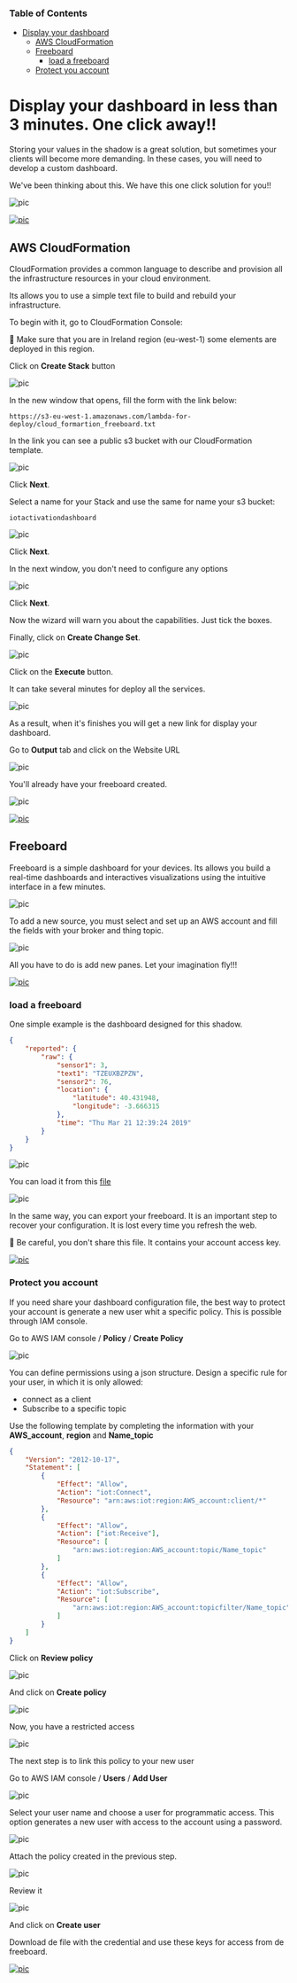 ### Table of Contents
- [Display your dashboard](#display-your-dashboard-in-less-than-3-minutes-one-click-away)
  * [AWS CloudFormation](#aws-cloudformation)
  * [Freeboard](#freeboard)
    + [load a freeboard](#load-a-freeboard)
  * [Protect you account](#protect-you-account)



# Display your dashboard in less than 3 minutes. One click away!!

Storing your values in the shadow is a great solution, but sometimes your clients will become more demanding.
In these cases, you will need to develop a custom dashboard.

We've been thinking about this. We have this one click solution for you!!

![pic](pictures/freeboard/freeboard_init_dashboard.png)

[![pic](pictures/utils/arrow_up.png)](#table-of-contents)


## AWS CloudFormation

CloudFormation provides a common language to describe and provision 
all the infrastructure resources in your cloud environment.

Its allows you to use a simple text file to build and rebuild your infrastructure.

To begin with it, go to CloudFormation Console:

&#x1F4CD; 
Make sure that you are in Ireland region (eu-west-1) some elements are deployed in this region.

Click on **Create Stack** button

![pic](pictures/AWS/AWS_Console_CloudFormation_Stack_create.png)

In the new window that opens, fill the form with the link below:

```
https://s3-eu-west-1.amazonaws.com/lambda-for-deploy/cloud_formartion_freeboard.txt
```

In the link you can see a public s3 bucket with our CloudFormation template.

![pic](pictures/AWS/AWS_Console_CloudFormation_Stack_create_config.png)

Click **Next**.

Select a name for your Stack and use the same for name your s3 bucket:

```
iotactivationdashboard
```

![pic](pictures/AWS/AWS_Console_CloudFormation_Stack_create_config_name.png)

Click **Next**.

In the next window, you don't need to configure any options

![pic](pictures/AWS/AWS_Console_CloudFormation_Stack_create_config_option.png)

Click **Next**.

Now the wizard will warn you about the capabilities. Just tick the boxes.

Finally, click on **Create Change Set**.

![pic](pictures/AWS/AWS_Console_CloudFormation_Stack_create_config_review.png)

Click on the **Execute** button.

It can take several minutes for deploy all the services.

![pic](pictures/AWS/AWS_Console_CloudFormation_Stack_create_running.png)

As a result, when it's finishes you will get a new link for display your dashboard.

Go to **Output** tab and click on the Website URL

![pic](pictures/AWS/AWS_Console_CloudFormation_Stack_create_ok.png)

You'll already have your freeboard created.

![pic](pictures/freeboard/freeboard_init.png)

[![pic](pictures/utils/arrow_up.png)](#table-of-contents)


## Freeboard

Freeboard is a simple dashboard for your devices.
Its allows you build a real-time dashboards and interactives visualizations using the intuitive interface in a few minutes.

![pic](pictures/freeboard/freeboard_init_add.png)

To add a new source, you must select and set up an AWS account and fill the fields with your broker and thing topic.

![pic](pictures/freeboard/freeboard_init_aws.png)

All you have to do is add new panes. Let your imagination fly!!!

[![pic](pictures/utils/arrow_up.png)](#table-of-contents)


### load a freeboard

One simple example is the dashboard designed for this shadow.

```json
{
	"reported": {
		"raw": {
			"sensor1": 3,
			"text1": "TZEUXBZPZN",
			"sensor2": 76,
			"location": {
				"latitude": 40.431948,
				"longitude": -3.666315
			},
			"time": "Thu Mar 21 12:39:24 2019"
		}
	}
}
```

![pic](pictures/freeboard/freeboard_init_dashboard.png)

You can load it from this [file](https://github.com/telefonicaid/iot-activation/tree/master/scripts/AWS_Dashboard/freeboard.json)

![pic](pictures/freeboard/freeboard_init_load.png)

In the same way, you can export your freeboard. It is an important step to recover your configuration. 
It is lost every time you refresh the web.

&#x1F4CD;
Be careful, you don't share this file. It contains your account access key.

[![pic](pictures/utils/arrow_up.png)](#table-of-contents)


### Protect you account

If you need share your dashboard configuration file, the best way to protect your account 
is generate a new user whit a specific policy. This is possible through IAM console.

Go to AWS IAM console / **Policy** / **Create Policy**

![pic](pictures/AWS/AWS_Console_IAM_Policies_create.png)

You can define permissions using a json structure.
Design a specific rule for your user, in which it is only allowed:
- connect as a client
- Subscribe to a specific topic

Use the following template by completing the information with your **AWS_account**, **region** and **Name_topic** 

```json
{
    "Version": "2012-10-17",
    "Statement": [
        {
            "Effect": "Allow",
            "Action": "iot:Connect",
            "Resource": "arn:aws:iot:region:AWS_account:client/*"
        },
        {
            "Effect": "Allow",
            "Action": ["iot:Receive"],
            "Resource": [
                "arn:aws:iot:region:AWS_account:topic/Name_topic"
            ]
        },
        {
            "Effect": "Allow",
            "Action": "iot:Subscribe",
            "Resource": [
                "arn:aws:iot:region:AWS_account:topicfilter/Name_topic"
            ]
        }
    ]
}
```

Click on **Review policy**

![pic](pictures/AWS/AWS_Console_IAM_Policies_create_new1.png)

And click on **Create policy**

![pic](pictures/AWS/AWS_Console_IAM_Policies_create_new2.png)

Now, you have a restricted access

![pic](pictures/AWS/AWS_Console_IAM_Policies_create_done.png)

The next step is to link this policy to your new user

Go to AWS IAM console / **Users** / **Add User**

![pic](pictures/AWS/AWS_Console_IAM_Users_create.png)

Select your user name and choose a user for programmatic access. 
This option generates a new user with access to the account using a password.

![pic](pictures/AWS/AWS_Console_IAM_Users_create_config1.png)

Attach the policy created in the previous step.

![pic](pictures/AWS/AWS_Console_IAM_Users_create_config2.png)

Review it

![pic](pictures/AWS/AWS_Console_IAM_Users_create_config3.png)

And click on **Create user**

Download de file with the credential and use these keys for access from de freeboard.

[![pic](pictures/utils/arrow_up.png)](#table-of-contents)



